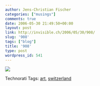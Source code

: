 ```yaml
---
author: Jens-Christian Fischer
categories: ["musings"]
comments: true
date: 2006-05-30 21:49:50+00:00
layout: post
link: http://invisible.ch/2006/05/30/908/
slug: '908'
tags: ["blog"]
title: '908'
type: post
wordpress_id: 541
---
```


[![](http://www.onethousandpaintings.com/imgs/numbers/number_908.png)](http://www.onethousandpaintings.com)





Technorati Tags: [art](http://www.technorati.com/tag/art), [switzerland](http://www.technorati.com/tag/switzerland)
